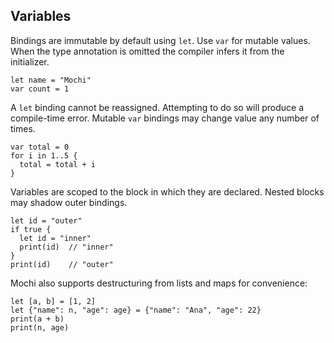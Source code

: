 ## Variables

Bindings are immutable by default using `let`. Use `var` for mutable values. When the type annotation is omitted the compiler infers it from the initializer.

```mochi
let name = "Mochi"
var count = 1
```

A `let` binding cannot be reassigned. Attempting to do so will produce a compile-time error. Mutable `var` bindings may change value any number of times.

```mochi
var total = 0
for i in 1..5 {
  total = total + i
}
```

Variables are scoped to the block in which they are declared. Nested blocks may shadow outer bindings.

```mochi
let id = "outer"
if true {
  let id = "inner"
  print(id)  // "inner"
}
print(id)    // "outer"
```

Mochi also supports destructuring from lists and maps for convenience:

```mochi
let [a, b] = [1, 2]
let {"name": n, "age": age} = {"name": "Ana", "age": 22}
print(a + b)
print(n, age)
```
